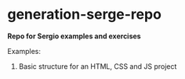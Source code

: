 # generation-serge-repo
<p><b>Repo for Sergio examples and exercises</b></p>

Examples:
<ol>
    <li>Basic structure for an HTML, CSS and JS project</li>
</ol>